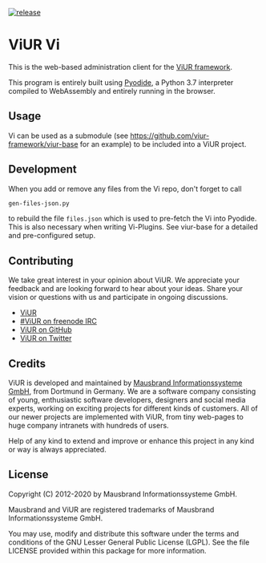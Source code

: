 [![release](https://github.com/viur-framework/viur-vi/actions/workflows/main.yml/badge.svg)](https://github.com/viur-framework/viur-vi/actions/workflows/main.yml)

# ViUR Vi

This is the web-based administration client for the [ViUR framework](https://www.viur.dev).

This program is entirely built using [Pyodide](https://github.com/iodide-project/pyodide), a Python 3.7 interpreter compiled to WebAssembly and entirely running in the browser.

## Usage

Vi can be used as a submodule (see https://github.com/viur-framework/viur-base for an example) to be included into a ViUR project. 

## Development

When you add or remove any files from the Vi repo, don't forget to call

```bash
gen-files-json.py
```

to rebuild the file `files.json` which is used to pre-fetch the Vi into Pyodide. This is also necessary when writing Vi-Plugins. See viur-base for a detailed and pre-configured setup.

## Contributing

We take great interest in your opinion about ViUR. We appreciate your feedback and are looking forward to hear about your ideas. Share your vision or questions with us and participate in ongoing discussions.

- [ViUR](https://www.viur.dev)
- [#ViUR on freenode IRC](https://webchat.freenode.net/?channels=viur)
- [ViUR on GitHub](https://github.com/viur-framework)
- [ViUR on Twitter](https://twitter.com/weloveViUR)

## Credits

ViUR is developed and maintained by [Mausbrand Informationssysteme GmbH](https://www.mausbrand.de/en), from Dortmund in Germany. We are a software company consisting of young, enthusiastic software developers, designers and social media experts, working on exciting projects for different kinds of customers. All of our newer projects are implemented with ViUR, from tiny web-pages to huge company intranets with hundreds of users.

Help of any kind to extend and improve or enhance this project in any kind or way is always appreciated.

## License

Copyright (C) 2012-2020 by Mausbrand Informationssysteme GmbH.

Mausbrand and ViUR are registered trademarks of Mausbrand Informationssysteme GmbH.

You may use, modify and distribute this software under the terms and conditions of the GNU Lesser General Public License (LGPL). See the file LICENSE provided within this package for more information.

